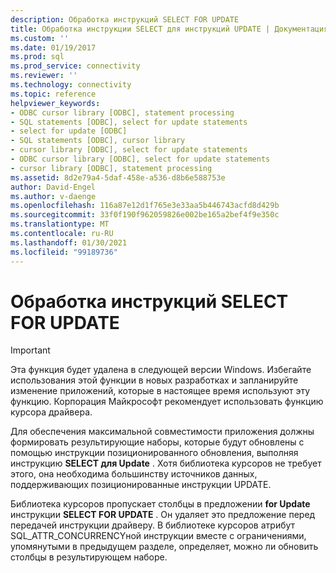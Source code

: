 ```yaml
---
description: Обработка инструкций SELECT FOR UPDATE
title: Обработка инструкции SELECT для инструкций UPDATE | Документация Майкрософт
ms.custom: ''
ms.date: 01/19/2017
ms.prod: sql
ms.prod_service: connectivity
ms.reviewer: ''
ms.technology: connectivity
ms.topic: reference
helpviewer_keywords:
- ODBC cursor library [ODBC], statement processing
- SQL statements [ODBC], select for update statements
- select for update [ODBC]
- SQL statements [ODBC], cursor library
- cursor library [ODBC], select for update statements
- ODBC cursor library [ODBC], select for update statements
- cursor library [ODBC], statement processing
ms.assetid: 8d2e79a4-5daf-458e-a536-d8b6e588753e
author: David-Engel
ms.author: v-daenge
ms.openlocfilehash: 116a87e12d1f765e3e33aa5b446743acfd8d429b
ms.sourcegitcommit: 33f0f190f962059826e002be165a2bef4f9e350c
ms.translationtype: MT
ms.contentlocale: ru-RU
ms.lasthandoff: 01/30/2021
ms.locfileid: "99189736"
---
```

# <a name="processing-select-for-update-statements"></a>Обработка инструкций SELECT FOR UPDATE
> [!IMPORTANT]  
>  Эта функция будет удалена в следующей версии Windows. Избегайте использования этой функции в новых разработках и запланируйте изменение приложений, которые в настоящее время используют эту функцию. Корпорация Майкрософт рекомендует использовать функцию курсора драйвера.  
  
 Для обеспечения максимальной совместимости приложения должны формировать результирующие наборы, которые будут обновлены с помощью инструкции позиционированного обновления, выполняя инструкцию **SELECT для Update** . Хотя библиотека курсоров не требует этого, она необходима большинству источников данных, поддерживающих позиционированные инструкции UPDATE.  
  
 Библиотека курсоров пропускает столбцы в предложении **for Update** инструкции **SELECT FOR UPDATE** . Он удаляет это предложение перед передачей инструкции драйверу. В библиотеке курсоров атрибут SQL_ATTR_CONCURRENCYной инструкции вместе с ограничениями, упомянутыми в предыдущем разделе, определяет, можно ли обновить столбцы в результирующем наборе.
